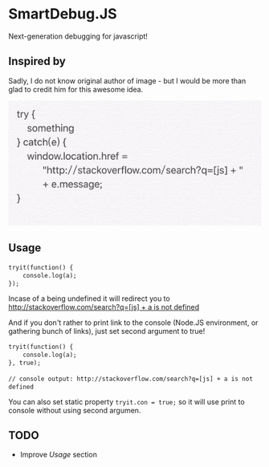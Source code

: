# SmartDebug.JS
Next-generation debugging for javascript!

## Inspired by

Sadly, I do not know original author of image - but I would be more than glad to credit him for this awesome idea.

![Inspiration](https://github.com/MRokas/SmartDebug.JS/blob/master/Inspiration.jpg?raw=true)

## Usage

    tryit(function() {  
        console.log(a);  
    });
    
Incase of a being undefined it will redirect you to [http://stackoverflow.com/search?q=[js] + a is not defined](http://stackoverflow.com/search?q=[js]%20+%20a%20is%20not%20defined)

And if you don't rather to print link to the console (Node.JS environment, or gathering bunch of links), just set second argument to true!

    tryit(function() {  
        console.log(a);  
    }, true);
    
    // console output: http://stackoverflow.com/search?q=[js] + a is not defined
    
You can also set static property `tryit.con = true;` so it will use print to console without using second argumen.

## TODO

* Improve *Usage* section
